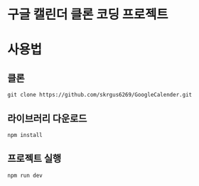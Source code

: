 # 구글 캘린더 클론 코딩 프로젝트

# 사용법

## 클론 
`git clone https://github.com/skrgus6269/GoogleCalender.git`

## 라이브러리 다운로드
`npm install`

## 프로젝트 실행
`npm run dev`

